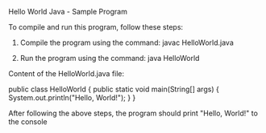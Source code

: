 Hello World Java - Sample Program

To compile and run this program, follow these steps:

1. Compile the program using the command:
   javac HelloWorld.java

2. Run the program using the command:
   java HelloWorld

Content of the HelloWorld.java file:

public class HelloWorld {
    public static void main(String[] args) {
        System.out.println("Hello, World!");
    }
}

After following the above steps, the program should print "Hello, World!" to the console
